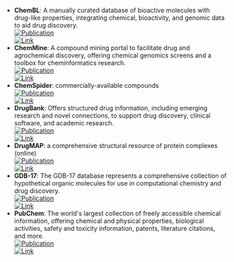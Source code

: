 - **ChemBL**: A manually curated database of bioactive molecules with drug-like properties, integrating chemical, bioactivity, and genomic data to aid drug discovery.  
	[![Publication](https://img.shields.io/badge/Publication-Citations:2873-blue?style=for-the-badge&logo=bookstack)](https://doi.org/10.1093/nar/gkr777)  
	[![Link](https://img.shields.io/badge/Link-online-brightgreen?style=for-the-badge&logo=cachet&logoColor=65FF8F)](https://www.ebi.ac.uk/chembl/)  
- **ChemMine**: A compound mining portal to facilitate drug and agrochemical discovery, offering chemical genomics screens and a toolbox for cheminformatics research.  
	[![Publication](https://img.shields.io/badge/Publication-Citations:51-blue?style=for-the-badge&logo=bookstack)](https://doi.org/10.1104/pp.105.062687)  
	[![Link](https://img.shields.io/badge/Link-online-brightgreen?style=for-the-badge&logo=cachet&logoColor=65FF8F)](http://chemminedb.ucr.edu/)  
- **ChemSpider**: commercially-available compounds  
	[![Publication](https://img.shields.io/badge/Publication-Citations:820-blue?style=for-the-badge&logo=bookstack)](https://doi.org/10.1021/ed100697w)  
	[![Link](https://img.shields.io/badge/Link-online-brightgreen?style=for-the-badge&logo=cachet&logoColor=65FF8F)](http://www.chemspider.com/)  
- **DrugBank**: Offers structured drug information, including emerging research and novel connections, to support drug discovery, clinical software, and academic research.  
	[![Publication](https://img.shields.io/badge/Publication-Citations:2073-blue?style=for-the-badge&logo=bookstack)](https://doi.org/10.1093%2Fnar%2Fgkm958)  
	[![Link](https://img.shields.io/badge/Link-online-brightgreen?style=for-the-badge&logo=cachet&logoColor=65FF8F)](https://go.drugbank.com/)  
- **DrugMAP**: a comprehensive structural resource of protein complexes (online)  
	[![Publication](https://img.shields.io/badge/Publication-Citations:49-blue?style=for-the-badge&logo=bookstack)](https://doi.org/10.1093/nar/gkac813)  
	[![Link](https://img.shields.io/badge/Link-online-brightgreen?style=for-the-badge&logo=cachet&logoColor=65FF8F)](https://idrblab.org/drugmap/)  
- **GDB-17**: The GDB-17 database represents a comprehensive collection of hypothetical organic molecules for use in computational chemistry and drug discovery.  
	[![Publication](https://img.shields.io/badge/Publication-Citations:901-blue?style=for-the-badge&logo=bookstack)](https://doi.org/10.1021/ci300415d)  
	[![Link](https://img.shields.io/badge/Link-online-brightgreen?style=for-the-badge&logo=cachet&logoColor=65FF8F)](https://gdb.unibe.ch/downloads/)  
- **PubChem**: The world's largest collection of freely accessible chemical information, offering chemical and physical properties, biological activities, safety and toxicity information, patents, literature citations, and more.  
	[![Publication](https://img.shields.io/badge/Publication-Citations:878-blue?style=for-the-badge&logo=bookstack)](https://doi.org/10.1093/nar/gkac956)  
	[![Link](https://img.shields.io/badge/Link-online-brightgreen?style=for-the-badge&logo=cachet&logoColor=65FF8F)](https://pubchem.ncbi.nlm.nih.gov/)  
